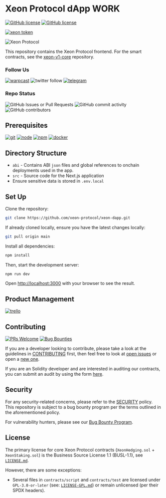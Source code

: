 # Xeon Protocol dApp WORK

[![GitHub license](https://img.shields.io/badge/core_license-BUSL_1.1-blue.svg)](LICENSE) [![GitHub license](https://img.shields.io/badge/incl_license-GPL_3.0-blue.svg)](LICENSE-GPL.md)

[![xeon token](https://img.shields.io/badge/$XEON-0x8d65a2eaBDE4B31cbD7E43F27E47559d1CCec86c-8429c6.svg?logo=ethereum)](https://app.uniswap.org/explore/tokens/ethereum/0x8d65a2eabde4b31cbd7e43f27e47559d1ccec86c?chain=mainnet)

![Xeon Protocol](https://aquamarine-evil-bedbug-307.mypinata.cloud/ipfs/QmdcJqYcLE3Cp8tcygNjsb1Bp7ya8ApsjxivhBkgM8UJFk)

This repository contains the Xeon Protocol frontend. For the smart contracts, see the [xeon-v1-core](https://github.com/xeon-protocol/v1-core) repository.

### Follow Us

[![warpcast](https://img.shields.io/badge/Follow_@xeonprotocol-FFFFFF.svg?logo=farcaster)](https://warpcast.com/xeonprotocol) ![twitter follow](https://img.shields.io/twitter/follow/xeonprotocol) [![telegram](https://img.shields.io/badge/join_telegram-FFFFFF.svg?logo=telegram)](https://t.me/XeonProtocolPortal)

### Repo Status

![GitHub Issues or Pull Requests](https://img.shields.io/github/issues/xeon-protocol/xeon-dapp) ![GitHub commit activity](https://img.shields.io/github/commit-activity/m/xeon-protocol/xeon-dapp) ![GitHub contributors](https://img.shields.io/github/contributors/xeon-protocol/xeon-dapp)

## Prerequisites

[![git](https://img.shields.io/badge/git-any-darkgreen)](https://git-scm.com/downloads) [![node](https://img.shields.io/badge/node.js->_14.2.4-darkgreen)](https://nodejs.org/en/download/) [![npm](https://img.shields.io/badge/npm->=_6-darkgreen)](https://npmjs.com/) [![docker](https://img.shields.io/badge/docker-optional-blue)](https://www.docker.com/)

## Directory Structure

- `abi` - Contains ABI `json` files and global references to onchain deployments used in the app.
- `src` - Source code for the Next.js application
- Ensure sensitive data is stored in `.env.local`

## Set Up

Clone the repository:

```sh
git clone https://github.com/xeon-protocol/xeon-dapp.git
```

If already cloned locally, ensure you have the latest changes locally:

```sh
git pull origin main
```

Install all dependencies:

```sh
npm install
```

Then, start the development server:

```sh
npm run dev
```

Open [http://localhost:3000](http://localhost:3000) with your browser to see the result.

## Product Management

[![trello](https://img.shields.io/badge/Trello-855DCD.svg?logo=trello)](https://trello.com/invite/b/mW198hKo/ATTIc305ea03ad04139d54ef382b7a276d651224A655/xeon-protocol-board)

## Contributing

[![PRs Welcome](https://img.shields.io/badge/PRs-welcome-darkgreen.svg)](CONTRIBUTING.md) [![Bug Bounties](https://img.shields.io/badge/Bug_Bounties-open-red.svg)](bug-bounty.md)

If you are a developer looking to contribute, please take a look at the guidelines in [CONTRIBUTING](CONTRIBUTING.md) first, then feel free to look at [open issues](https://github.com/xeon-protocol/xeon-dapp/issues/) or open a [new one](https://github.com/xeon-protocol/xeon-dapp/issues/new/choose).

If you are an Solidity developer and are interested in auditing our contracts, you can submit an audit by using the form [here](https://github.com/xeon-protocol/v1-core/issues/new?assignees=heyJonBray%2C+wellytg%2C+neonhedge&labels=type%3A+audit%2C+status%3A+discussing&projects=&template=04-audit-submission.md&title=xeon-v1-core+audit+%5BMM-DD-YYYY%5D-%5ByourName%5D).

## Security

For any security-related concerns, please refer to the [SECURITY](SECURITY.md) policy. This repository is subject to a bug bounty program per the terms outlined in the aforementioned policy.

For vulnerability hunters, please see our [Bug Bounty Program](bug-bounty.md).

## License

The primary license for core Xeon Protocol contracts (`XeonHedging.sol` + `XeonStaking.sol`) is the Business Source License 1.1 (BUSL-1.1), see [`LICENSE.md`](LICENSE.md).

However, there are some exceptions:

- Several files in `contracts/script` and `contracts/test` are licensed under `GPL-3.0-or-later` (see: [`LICENSE-GPL.md`](LICENSE-GPL.md)) or remain unlicensed (per their SPDX headers).
